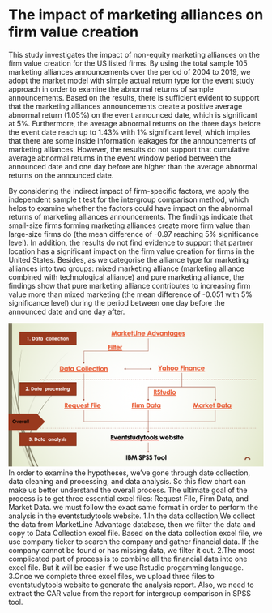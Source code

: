 # The impact of marketing alliances on firm value creation

This study investigates the impact of non-equity marketing alliances on the firm value creation for the US listed firms. By using the total sample 105 marketing alliances announcements over the period of 2004 to 2019, we adopt the market model with simple actual return type for the event study approach in order to examine the abnormal returns of sample announcements. Based on the results, there is sufficient evident to support that the marketing alliances announcements create a positive average abnormal return (1.05%) on the event announced date, which is significant at 5%. Furthermore, the average abnormal returns on the three days before the event date reach up to 1.43% with 1% significant level, which implies that there are some inside information leakages for the announcements of marketing alliances. However, the results do not support that cumulative average abnormal returns in the event window period between the announced date and one day before are higher than the average abnormal returns on the announced date.

By considering the indirect impact of firm-specific factors, we apply the independent sample t test for the intergroup comparison method, which helps to examine whether the factors could have impact on the abnormal returns of marketing alliances announcements. The findings indicate that small-size firms forming marketing alliances create more firm value than large-size firms do (the mean difference of -0.97 reaching 5% significance level). In addition, the results do not find evidence to support that partner location has a significant impact on the firm value creation for firms in the United States. Besides, as we categorise the alliance type for marketing alliances into two groups: mixed marketing alliance (marketing alliance combined with technological alliance) and pure marketing alliance, the findings show that pure marketing alliance contributes to increasing firm value more than mixed marketing (the mean difference of -0.051 with 5% significance level) during the period between one day before the announced date and one day after.


<img src="PNG/Screenshot 2020-02-12 at 08.53.02.png" width=700>
In order to examine the hypotheses, we’ve gone through date collection, data cleaning and processing, and data analysis. So this flow chart can make us better understand the overall process.
The ultimate goal of the process is to get three essential excel files: Request File, Firm Data, and Market Data. 
we must follow the exact same format in order to perform the analysis in the eventstudytools website.
  1.In the data collection,We collect the data from MarketLine Advantage database, then we filter the data and copy to Data Collection excel file. Based on the data collection excel file, we use company ticker to search the company and gather financial data.  If the company cannot be found or has missing data, we filter it out.
  2.The most complicated part of process is to combine all the financial data into one excel file. But it will be easier if we use Rstudio progamming language.
  3.Once we complete three excel files, we upload three files to eventstudytools website to generate the analysis report. Also, we need to extract the CAR value from the report for intergroup comparison in SPSS tool.
